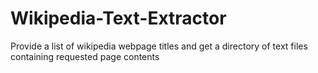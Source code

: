 # Wikipedia-Text-Extractor
Provide a list of wikipedia webpage titles and get a directory of text files containing requested page contents
